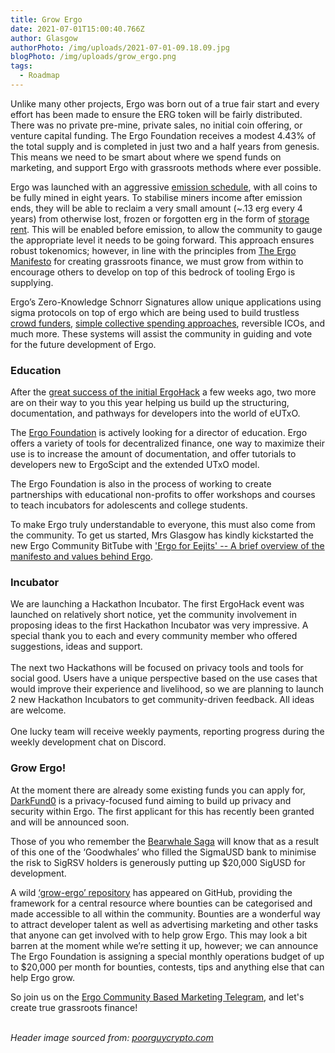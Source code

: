 ```yaml
---
title: Grow Ergo
date: 2021-07-01T15:00:40.766Z
author: Glasgow
authorPhoto: /img/uploads/2021-07-01-09.18.09.jpg
blogPhoto: /img/uploads/grow_ergo.png
tags:
  - Roadmap
---
```

Unlike many other projects, Ergo was born out of a true fair start and every effort has been made to ensure the ERG token will be fairly distributed. There was no private pre-mine, private sales, no initial coin offering, or venture capital funding. The Ergo Foundation receives a modest 4.43% of the total supply and is completed in just two and a half years from genesis. This means we need to be smart about where we spend funds on marketing, and support Ergo with grassroots methods where ever possible.

Ergo was launched with an aggressive [emission schedule](https://ergoplatform.org/en/blog/2019_05_20-curve/), with all coins to be fully mined in eight years. To stabilise miners income after emission ends, they will be able to reclaim a very small amount (~.13 erg every 4 years) from otherwise lost, frozen or forgotten erg in the form of [storage rent](https://fc18.ifca.ai/bitcoin/papers/bitcoin18-final18.pdf). This will be enabled before emission, to allow the community to gauge the appropriate level it needs to be going forward. This approach ensures robust tokenomics; however, in line with the principles from [The Ergo Manifesto](https://ergoplatform.org/en/blog/2021-04-26-the-ergo-manifesto/) for creating grassroots finance, we must grow from within to encourage others to develop on top of this bedrock of tooling Ergo is supplying.  

Ergo’s Zero-Knowledge Schnorr Signatures allow unique applications using sigma protocols on top of ergo which are being used to build trustless [crowd funders](https://ergoplatform.org/en/blog/2019_09_06_crowdfund/), [simple collective spending approaches](https://www.ergoforum.org/t/a-simpler-collective-spending-approach-for-everyone/476), reversible ICOs, and much more. These systems will assist the community in guiding and vote for the future development of Ergo. 

### Education

After the [great success of the initial ErgoHack](https://ergoplatform.org/en/blog/2021-06-19-ergohack/) a few weeks ago, two more are on their way to you this year helping us build up the structuring, documentation, and pathways for developers into the world of eUTxO. 

The [Ergo Foundation](https://ergoplatform.org/en/foundation/) is actively looking for a director of education. Ergo offers a variety of tools for decentralized finance, one way to maximize their use is to increase the amount of documentation, and offer tutorials to developers new to ErgoScipt and the extended UTxO model.

The Ergo Foundation is also in the process of working to create partnerships with educational non-profits to offer workshops and courses to teach incubators for adolescents and college students. 

To make Ergo truly understandable to everyone, this must also come from the community. To get us started, Mrs Glasgow has kindly kickstarted the new Ergo Community BitTube with ['Ergo for Eejits' -- A brief overview of the manifesto and values behind Ergo](https://bittube.tv/post/f1f55780-6365-433a-add1-1e33049c2f8f). 

### Incubator

We are launching a Hackathon Incubator. The first ErgoHack event was launched on relatively short notice, yet the community involvement in proposing ideas to the first Hackathon Incubator was very impressive. A special thank you to each and every community member who offered suggestions, ideas and support.\
\
The next two Hackathons will be focused on privacy tools and tools for social good. Users have a unique perspective based on the use cases that would improve their experience and livelihood, so we are planning to launch 2 new Hackathon Incubators to get community-driven feedback. All ideas are welcome.\
\
One lucky team will receive weekly payments, reporting progress during the weekly development chat on Discord. 

### Grow Ergo!

At the moment there are already some existing funds you can apply for, [DarkFund0](https://www.ergoforum.org/t/darkfund0-zk-fund-for-privacy-applications/398) is a privacy-focused fund aiming to build up privacy and security within Ergo. The first applicant for this has recently been granted and will be announced soon.

Those of you who remember the [Bearwhale Saga](https://ergoplatform.org/en/blog/2021-05-13-bearwhale-saga/) will know that as a result of this one of the ‘Goodwhales’ who filled the SigmaUSD bank to minimise the risk to SigRSV holders is generously putting up $20,000 SigUSD for development. 

A wild [‘grow-ergo’ repository](https://github.com/ergoplatform/grow-ergo/issues) has appeared on GitHub, providing the framework for a central resource where bounties can be categorised and made accessible to all within the community. Bounties are a wonderful way to attract developer talent as well as advertising marketing and other tasks that anyone can get involved with to help grow Ergo. This may look a bit barren at the moment while we’re setting it up, however; we can announce The Ergo Foundation is assigning a special monthly operations budget of up to $20,000 per month for bounties, contests, tips and anything else that can help Ergo grow.

So join us on the [Ergo Community Based Marketing Telegram](https://t.me/ErgoSocials), and let's create true grassroots finance!

\
*Header image sourced from: [poorguycrypto.com](https://www.poorguycrypto.com/)*